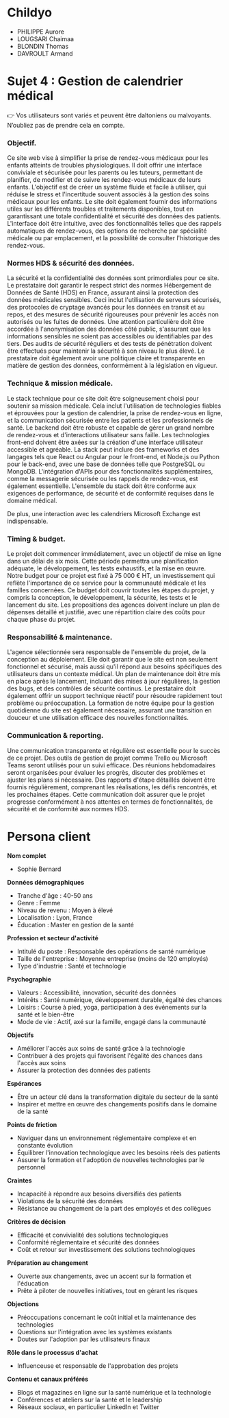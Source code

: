 # Childyo

- PHILIPPE Aurore
- LOUGSARI Chaimaa
- BLONDIN Thomas
- DAVROULT Armand


# Sujet 4 : Gestion de calendrier médical

<aside>
👉 Vos utilisateurs sont variés et peuvent être daltoniens ou malvoyants. N’oubliez pas de prendre cela en compte.
</aside>

### Objectif.

Ce site web vise à simplifier la prise de rendez-vous médicaux pour les enfants atteints de troubles physiologiques. Il doit offrir une interface conviviale et sécurisée pour les parents ou les tuteurs, permettant de planifier, de modifier et de suivre les rendez-vous médicaux de leurs enfants. L'objectif est de créer un système fluide et facile à utiliser, qui réduise le stress et l'incertitude souvent associés à la gestion des soins médicaux pour les enfants. Le site doit également fournir des informations utiles sur les différents troubles et traitements disponibles, tout en garantissant une totale confidentialité et sécurité des données des patients. L'interface doit être intuitive, avec des fonctionnalités telles que des rappels automatiques de rendez-vous, des options de recherche par spécialité médicale ou par emplacement, et la possibilité de consulter l'historique des rendez-vous.

### Normes HDS & sécurité des données.

La sécurité et la confidentialité des données sont primordiales pour ce site. Le prestataire doit garantir le respect strict des normes Hébergement de Données de Santé (HDS) en France, assurant ainsi la protection des données médicales sensibles. Ceci inclut l'utilisation de serveurs sécurisés, des protocoles de cryptage avancés pour les données en transit et au repos, et des mesures de sécurité rigoureuses pour prévenir les accès non autorisés ou les fuites de données. Une attention particulière doit être accordée à l'anonymisation des données côté public, s'assurant que les informations sensibles ne soient pas accessibles ou identifiables par des tiers. Des audits de sécurité réguliers et des tests de pénétration doivent être effectués pour maintenir la sécurité à son niveau le plus élevé. Le prestataire doit également avoir une politique claire et transparente en matière de gestion des données, conformément à la législation en vigueur.

### Technique & mission médicale.

Le stack technique pour ce site doit être soigneusement choisi pour soutenir sa mission médicale. Cela inclut l'utilisation de technologies fiables et éprouvées pour la gestion de calendrier, la prise de rendez-vous en ligne, et la communication sécurisée entre les patients et les professionnels de santé. Le backend doit être robuste et capable de gérer un grand nombre de rendez-vous et d'interactions utilisateur sans faille. Les technologies front-end doivent être axées sur la création d'une interface utilisateur accessible et agréable. La stack peut inclure des frameworks et des langages tels que React ou Angular pour le front-end, et Node.js ou Python pour le back-end, avec une base de données telle que PostgreSQL ou MongoDB. L'intégration d'APIs pour des fonctionnalités supplémentaires, comme la messagerie sécurisée ou les rappels de rendez-vous, est également essentielle. L'ensemble du stack doit être conforme aux exigences de performance, de sécurité et de conformité requises dans le domaine médical.

De plus, une interaction avec les calendriers Microsoft Exchange est indispensable.

### Timing & budget.

Le projet doit commencer immédiatement, avec un objectif de mise en ligne dans un délai de six mois. Cette période permettra une planification adéquate, le développement, les tests exhaustifs, et la mise en œuvre. Notre budget pour ce projet est fixé à 75 000 € HT, un investissement qui reflète l'importance de ce service pour la communauté médicale et les familles concernées. Ce budget doit couvrir toutes les étapes du projet, y compris la conception, le développement, la sécurité, les tests et le lancement du site. Les propositions des agences doivent inclure un plan de dépenses détaillé et justifié, avec une répartition claire des coûts pour chaque phase du projet.

### Responsabilité & maintenance.

L'agence sélectionnée sera responsable de l'ensemble du projet, de la conception au déploiement. Elle doit garantir que le site est non seulement fonctionnel et sécurisé, mais aussi qu'il répond aux besoins spécifiques des utilisateurs dans un contexte médical. Un plan de maintenance doit être mis en place après le lancement, incluant des mises à jour régulières, la gestion des bugs, et des contrôles de sécurité continus. Le prestataire doit également offrir un support technique réactif pour résoudre rapidement tout problème ou préoccupation. La formation de notre équipe pour la gestion quotidienne du site est également nécessaire, assurant une transition en douceur et une utilisation efficace des nouvelles fonctionnalités.

### Communication & reporting.

Une communication transparente et régulière est essentielle pour le succès de ce projet. Des outils de gestion de projet comme Trello ou Microsoft Teams seront utilisés pour un suivi efficace. Des réunions hebdomadaires seront organisées pour évaluer les progrès, discuter des problèmes et ajuster les plans si nécessaire. Des rapports d'étape détaillés doivent être fournis régulièrement, comprenant les réalisations, les défis rencontrés, et les prochaines étapes. Cette communication doit assurer que le projet progresse conformément à nos attentes en termes de fonctionnalités, de sécurité et de conformité aux normes HDS.

# Persona client

**Nom complet**

- Sophie Bernard

**Données démographiques**

- Tranche d'âge : 40-50 ans
- Genre : Femme
- Niveau de revenu : Moyen à élevé
- Localisation : Lyon, France
- Éducation : Master en gestion de la santé

**Profession et secteur d'activité**

- Intitulé du poste : Responsable des opérations de santé numérique
- Taille de l'entreprise : Moyenne entreprise (moins de 120 employés)
- Type d'industrie : Santé et technologie

**Psychographie**

- Valeurs : Accessibilité, innovation, sécurité des données
- Intérêts : Santé numérique, développement durable, égalité des chances
- Loisirs : Course à pied, yoga, participation à des événements sur la santé et le bien-être
- Mode de vie : Actif, axé sur la famille, engagé dans la communauté

**Objectifs**

- Améliorer l'accès aux soins de santé grâce à la technologie
- Contribuer à des projets qui favorisent l'égalité des chances dans l'accès aux soins
- Assurer la protection des données des patients

**Espérances**

- Être un acteur clé dans la transformation digitale du secteur de la santé
- Inspirer et mettre en œuvre des changements positifs dans le domaine de la santé

**Points de friction**

- Naviguer dans un environnement réglementaire complexe et en constante évolution
- Équilibrer l'innovation technologique avec les besoins réels des patients
- Assurer la formation et l'adoption de nouvelles technologies par le personnel

**Craintes**

- Incapacité à répondre aux besoins diversifiés des patients
- Violations de la sécurité des données
- Résistance au changement de la part des employés et des collègues

**Critères de décision**

- Efficacité et convivialité des solutions technologiques
- Conformité réglementaire et sécurité des données
- Coût et retour sur investissement des solutions technologiques

**Préparation au changement**

- Ouverte aux changements, avec un accent sur la formation et l'éducation
- Prête à piloter de nouvelles initiatives, tout en gérant les risques

**Objections**

- Préoccupations concernant le coût initial et la maintenance des technologies
- Questions sur l'intégration avec les systèmes existants
- Doutes sur l'adoption par les utilisateurs finaux

**Rôle dans le processus d'achat**

- Influenceuse et responsable de l'approbation des projets

**Contenu et canaux préférés**

- Blogs et magazines en ligne sur la santé numérique et la technologie
- Conférences et ateliers sur la santé et le leadership
- Réseaux sociaux, en particulier LinkedIn et Twitter
